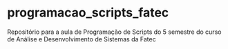 # programacao_scripts_fatec
Repositório para a aula de Programação de Scripts do 5 semestre do curso de Análise e Desenvolvimento de Sistemas da Fatec
